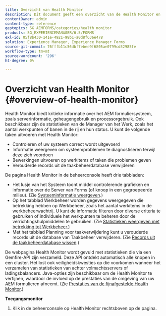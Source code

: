 ```yaml
---
title: Overzicht van Health Monitor
description: Dit document geeft een overzicht van de Health Monitor en informatie over hoe u deze kunt openen.
contentOwner: admin
content-type: reference
geptopics: SG_AEMFORMS/categories/health_monitor
products: SG_EXPERIENCEMANAGER/6.5/FORMS
exl-id: 05f8b430-141e-4921-98b1-a0d8f636e478
solution: Experience Manager, Experience Manager Forms
source-git-commit: 76fffb11c56dbf7ebee9f6805ae0799cd32985fe
workflow-type: tm+mt
source-wordcount: '296'
ht-degree: 0%

---
```


# Overzicht van Health Monitor {#overview-of-health-monitor}

Health Monitor biedt kritieke informatie over het AEM formuliersysteem, zoals serverinformatie, geheugengebruik en processorgebruik. Ook beschikbaar zijn de statistieken van de Manager van het Werk, zoals het aantal werkpunten of banen in de rij en hun status. U kunt de volgende taken uitvoeren met Health Monitor:

* Controleren of uw systeem correct wordt uitgevoerd
* Informatie weergeven om systeemproblemen te diagnostiseren terwijl deze zich voordoen
* Bewerkingen uitvoeren op werkitems of taken die problemen geven
* Verouderde records uit de taakbeheerdatabase verwijderen

De pagina Health Monitor in de beheerconsole heeft drie tabbladen:

* Het lusje van het Systeem toont middel controlerende grafieken en informatie over de Server van Forms (of knoop in een gegroepeerde milieu). (Zie [Systeeminformatie weergeven](/help/forms/using/admin-help/view-system-information.md#view-system-information).)
* Op het tabblad Werkbeheer worden gegevens weergegeven die betrekking hebben op Werkbeheer, zoals het aantal werkitems in de werkbeheerwachtrij. U kunt de informatie filteren door diverse criteria te gebruiken of individuele het werkpunten te beheren door de verrichtingshulpmiddelen te gebruiken. (Zie [Statistieken weergeven met betrekking tot Werkbeheer](/help/forms/using/admin-help/view-statistics-related-manager.md#view-statistics-related-to-work-manager).)
* Met het tabblad Planning voor taakverwijdering kunt u verouderde records uit de database van Taakbeheer verwijderen. (Zie [Records uit de taakbeheerdatabase wissen](/help/forms/using/admin-help/purge-records-job-manager-database.md#purge-records-from-the-job-manager-database).)

De webpagina Health Monitor wordt gevuld met statistieken die via een Gemfire-API zijn verzameld. Deze API ontdekt automatisch alle knopen in een cluster. Het lost ook veiligheidskwesties op die voorkomen wanneer het verzamelen van statistieken van achter volmachtsservers of ladingsbalancers. Java-opties zijn beschikbaar om de Health Monitor te verfijnen, waardoor de invloed op de prestaties van de omgeving van uw AEM formulieren afneemt. (Zie [Prestaties van de fijnafgestelde Health Monitor](/help/forms/using/admin-help/fine-tuning-health-monitor-performance.md#fine-tuning-health-monitor-performance).)

**Toegangsmonitor**

1. Klik in de beheerconsole op Health Monitor rechtsboven op de pagina.
